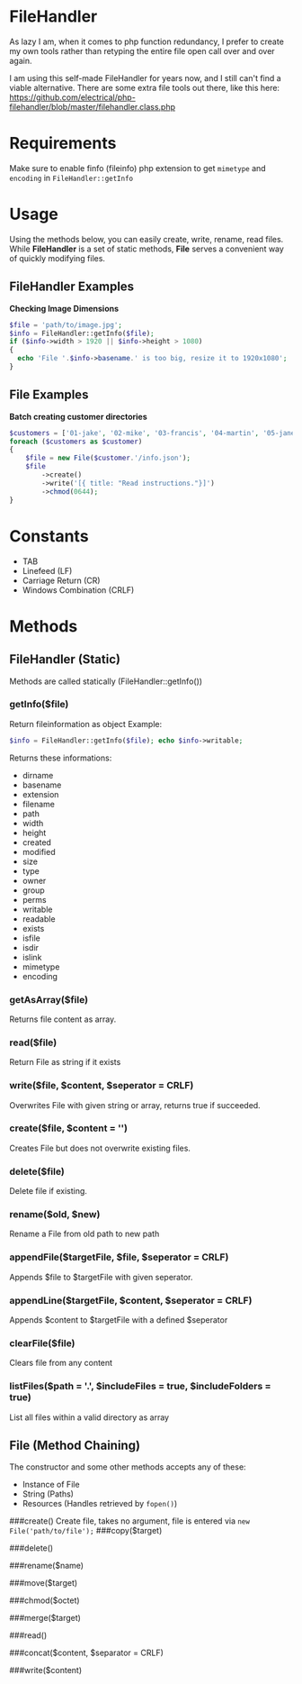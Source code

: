 # FileHandler
As lazy I am, when it comes to php function redundancy, I prefer to create my own tools rather than retyping the entire file open call over and over again.

I am using this self-made FileHandler for years now, and I still can't find a viable alternative.
There are some extra file tools out there, like this here: https://github.com/electrical/php-filehandler/blob/master/filehandler.class.php

# Requirements

Make sure to enable finfo (fileinfo) php extension to get ```mimetype``` and ```encoding``` in ```FileHandler::getInfo```

# Usage

Using the methods below, you can easily create, write, rename, read files.
While **FileHandler** is a set of static methods, **File** serves a convenient way of quickly modifying files.

## FileHandler Examples

**Checking Image Dimensions**
```php
$file = 'path/to/image.jpg';
$info = FileHandler::getInfo($file);
if ($info->width > 1920 || $info->height > 1080)
{
  echo 'File '.$info->basename.' is too big, resize it to 1920x1080'; 
}
```

## File Examples

**Batch creating customer directories**
```php
$customers = ['01-jake', '02-mike', '03-francis', '04-martin', '05-jane'];
foreach ($customers as $customer)
{
	$file = new File($customer.'/info.json');
	$file
		->create()
		->write('[{ title: "Read instructions."}]')
		->chmod(0644);
}
```

# Constants

* TAB
* Linefeed (LF)
* Carriage Return (CR)
* Windows Combination (CRLF)

# Methods 

## FileHandler (Static)
Methods are called statically (FileHandler::getInfo())
  
### getInfo($file)
Return fileinformation as object 
Example: 
```php 
$info = FileHandler::getInfo($file); echo $info->writable;
```
Returns these informations:
 * dirname
 * basename
 * extension
 * filename
 * path
 * width
 * height
 * created
 * modified
 * size
 * type
 * owner
 * group
 * perms
 * writable
 * readable
 * exists
 * isfile
 * isdir
 * islink
 * mimetype
 * encoding

### getAsArray($file)
Returns file content as array.

### read($file)
Return File as string if it exists

### write($file, $content, $seperator = CRLF)
Overwrites File with given string or array, returns true if succeeded.

### create($file, $content = '')
Creates File but does not overwrite existing files.

### delete($file)
Delete file if existing.

### rename($old, $new)
Rename a File from old path to new path

### appendFile($targetFile, $file, $seperator = CRLF)
Appends $file to $targetFile with given seperator.

### appendLine($targetFile, $content, $seperator = CRLF)
Appends $content to $targetFile with a defined $seperator

### clearFile($file)
Clears file from any content

### listFiles($path = '.', $includeFiles = true, $includeFolders = true)
List all files within a valid directory as array

## File (Method Chaining)

The constructor and some other methods accepts any of these:
* Instance of File
* String (Paths)
* Resources (Handles retrieved by ```fopen()```)

###create()
Create file, takes no argument, file is entered via ```new File('path/to/file');```
###copy($target)

###delete()

###rename($name)

###move($target)

###chmod($octet)

###merge($target)

###read()

###concat($content, $separator = CRLF)

###write($content)


